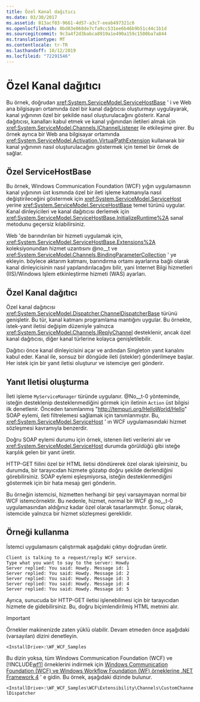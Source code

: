 ```yaml
---
title: Özel Kanal dağıtıcı
ms.date: 03/30/2017
ms.assetid: 813acf03-9661-4d57-a3c7-eeab497321c6
ms.openlocfilehash: 0bd83e068de7cfa9cc531ee6b46b9b51c44c1b1d
ms.sourcegitcommit: 9c3a4f2d3babca8919a1e490a159c1500ba7a844
ms.translationtype: MT
ms.contentlocale: tr-TR
ms.lasthandoff: 10/12/2019
ms.locfileid: "72291546"
---
```

# <a name="custom-channel-dispatcher"></a>Özel Kanal dağıtıcı
Bu örnek, doğrudan <xref:System.ServiceModel.ServiceHostBase> ' i ve Web ana bilgisayarı ortamında özel bir kanal dağıtıcısı oluşturmayı uygulayarak, kanal yığınının özel bir şekilde nasıl oluşturulacağını gösterir. Kanal dağıtıcısı, kanalları kabul etmek ve kanal yığınından iletileri almak için <xref:System.ServiceModel.Channels.IChannelListener> ile etkileşime girer. Bu örnek ayrıca bir Web ana bilgisayar ortamında <xref:System.ServiceModel.Activation.VirtualPathExtension> kullanarak bir kanal yığınının nasıl oluşturulacağını göstermek için temel bir örnek de sağlar.  
  
## <a name="custom-servicehostbase"></a>Özel ServiceHostBase  
 Bu örnek, Windows Communication Foundation (WCF) yığın uygulamasının kanal yığınının üst kısmında özel bir ileti işleme katmanıyla nasıl değiştirileceğini göstermek için <xref:System.ServiceModel.ServiceHost> yerine <xref:System.ServiceModel.ServiceHostBase> temel türünü uygular. Kanal dinleyicileri ve kanal dağıtıcısı derlemek için <xref:System.ServiceModel.ServiceHostBase.InitializeRuntime%2A> sanal metodunu geçersiz kılabilirsiniz.  
  
 Web 'de barındırılan bir hizmeti uygulamak için, <xref:System.ServiceModel.ServiceHostBase.Extensions%2A> koleksiyonundan hizmet uzantısını @no__t ve <xref:System.ServiceModel.Channels.BindingParameterCollection> ' ye ekleyin. böylece aktarım katmanı, barındırma ortamı ayarlarına bağlı olarak kanal dinleyicisinin nasıl yapılandırılacağını bilir, yani Internet Bilgi hizmetleri (IIS)/Windows Işlem etkinleştirme hizmeti (WAS) ayarları.  
  
## <a name="custom-channel-dispatcher"></a>Özel Kanal dağıtıcı  
 Özel kanal dağıtıcısı <xref:System.ServiceModel.Dispatcher.ChannelDispatcherBase> türünü genişletir. Bu tür, kanal katmanı programlama mantığını uygular. Bu örnekte, istek-yanıt iletisi değişim düzeniyle yalnızca <xref:System.ServiceModel.Channels.IReplyChannel> desteklenir, ancak özel kanal dağıtıcısı, diğer kanal türlerine kolayca genişletilebilir.  
  
 Dağıtıcı önce kanal dinleyicisini açar ve ardından Singleton yanıt kanalını kabul eder. Kanal ile, sonsuz bir döngüde ileti (istekler) gönderilmeye başlar. Her istek için bir yanıt iletisi oluşturur ve istemciye geri gönderir.  
  
## <a name="creating-a-response-message"></a>Yanıt Iletisi oluşturma  
 İleti işleme `MyServiceManager` türünde uygulanır. @No__t-0 yönteminde, isteğin desteklenip desteklenmediğini görmek için iletinin `Action` üst bilgisi ilk denetlenir. Önceden tanımlanmış "http://tempuri.org/HelloWorld/Hello" SOAP eylemi, ileti filtrelemesi sağlamak için tanımlanmıştır. Bu, <xref:System.ServiceModel.ServiceHost> ' ın WCF uygulamasındaki hizmet sözleşmesi kavramıyla benzerdir.  
  
 Doğru SOAP eylemi durumu için örnek, istenen ileti verilerini alır ve <xref:System.ServiceModel.ServiceHost> durumda görüldüğü gibi isteğe karşılık gelen bir yanıt üretir.  
  
 HTTP-GET fiilini özel bir HTML iletisi döndürerek özel olarak işleirsiniz, bu durumda, bir tarayıcıdan hizmete gözatıp doğru şekilde derlendiğini görebilirsiniz. SOAP eylemi eşleşmiyorsa, isteğin desteklenmediğini göstermek için bir hata mesajı geri gönderin.  
  
 Bu örneğin istemcisi, hizmetten herhangi bir şeyi varsaymayan normal bir WCF istemcörnektir. Bu nedenle, hizmet, normal bir WCF @ no__t-0 uygulamasından aldığınız kadar özel olarak tasarlanmıştır. Sonuç olarak, istemcide yalnızca bir hizmet sözleşmesi gereklidir.  
  
## <a name="using-the-sample"></a>Örneği kullanma  
 İstemci uygulamasını çalıştırmak aşağıdaki çıktıyı doğrudan üretir.  
  
```output  
Client is talking to a request/reply WCF service.   
Type what you want to say to the server: Howdy  
Server replied: You said: Howdy. Message id: 1  
Server replied: You said: Howdy. Message id: 2  
Server replied: You said: Howdy. Message id: 3  
Server replied: You said: Howdy. Message id: 4  
Server replied: You said: Howdy. Message id: 5  
```  
  
 Ayrıca, sunucuda bir HTTP-GET iletisi işlenebilmesi için bir tarayıcıdan hizmete de gidebilirsiniz. Bu, doğru biçimlendirilmiş HTML metnini alır.  
  
> [!IMPORTANT]
> Örnekler makinenizde zaten yüklü olabilir. Devam etmeden önce aşağıdaki (varsayılan) dizini denetleyin.  
>   
> `<InstallDrive>:\WF_WCF_Samples`  
>   
> Bu dizin yoksa, tüm Windows Communication Foundation (WCF) ve [!INCLUDE[wf1](../../../../includes/wf1-md.md)] örneklerini indirmek için [Windows Communication Foundation (WCF) ve Windows Workflow Foundation (WF) örneklerine .NET Framework 4](https://go.microsoft.com/fwlink/?LinkId=150780) ' e gidin. Bu örnek, aşağıdaki dizinde bulunur.  
>   
> `<InstallDrive>:\WF_WCF_Samples\WCF\Extensibility\Channels\CustomChannelDispatcher`
